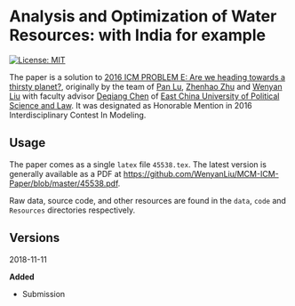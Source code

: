 # Analysis and Optimization of Water Resources: with India for example

[![License: MIT](https://img.shields.io/badge/license-MIT-lightgrey.svg)](https://choosealicense.com/licenses/mit/)

The paper is a solution to [2016 ICM PROBLEM E: Are we heading towards a thirsty planet?](https://www.comap.com/undergraduate/contests/mcm/contests/2016/problems/2016_ICM_Problem_E.pdf), originally by the team of [Pan Lu](#), [Zhenhao Zhu](https://github.com/Jason112788) and [Wenyan Liu](https://github.com/WenyanLiu) with faculty advisor [Deqiang Chen](http://www.xssf.ecupl.edu.cn/s/303/t/89/79/29/info31017.htm) of [East China University of Political Science and Law](http://www.ecupl.edu.cn/). It was designated as Honorable Mention in 2016 Interdisciplinary Contest In Modeling.

## Usage

The paper comes as a single ``latex`` file ``45538.tex``. The latest version is generally available as a PDF at https://github.com/WenyanLiu/MCM-ICM-Paper/blob/master/45538.pdf.

Raw data, source code, and other resources are found in the `data`, `code` and `Resources` directories respectively.

## Versions

2018-11-11

**Added**

- Submission
